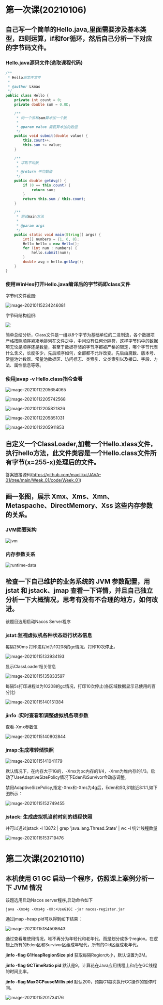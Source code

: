 # 第一次课(20210106)

## 自己写一个简单的Hello.java,里面需要涉及基本类型，四则运算，if和for循环，然后自己分析一下对应的字节码文件。

### Hello.java源码文件(选取课程代码)

```java
/**
 * Hello源文件文件
 *
 * @author Lkmao
 */
public class Hello {
    private int count = 0;
    private double sum = 0.0D;

    /**
     * 向一个求和sum算术加一个数
     *
     * @param value 需要算术加的数值
     */
    public void submit(double value) {
        this.count++;
        this.sum += value;
    }

    /**
     * 求取平均数
     *
     * @return 平均数值
     */
    public double getAvg() {
        if (0 == this.count) {
            return sum;
        }
        return this.sum / this.count;
    }

    /**
     * 测试main方法
     *
     * @param args
     */
    public static void main(String[] args) {
        int[] numbers = {1, 6, 8};
        Hello hello = new Hello();
        for (int num : numbers) {
            hello.submit(num);
        }
        double avg = hello.getAvg();
    }
}
```

### 使用WinHex打开Hello.java编译后的字节码即class文件

字节码文件截图:

![image-20210115234246081](images/image-20210115234246081.png)

字节码结构组织:

![](images/image-20210111214320531.png)

简单总结分析，Class文件是一组以8个字节为基础单位的二进制流，各个数据项严格按照顺序紧凑地排列在文件之中，中间没有任何分隔符，这样字节码中的数据项无论是顺序还是数量，甚至于数据存储的字节序都被严格的限定，哪个字节代表什么含义，长度多少，先后顺序如何，全部都不允许改变。先后由魔数、版本号、常量池计数器、常量池数据区、访问标志、类索引、父类索引以及接口、字段、方法、属性信息等等。

### 使用javap -v Hello.class指令查看

![image-20210112205654065](images/image-20210112205654065.png)

![image-20210112205742568](images/image-20210112205742568.png)

![image-20210112205821826](images/image-20210112205821826.png)

![image-20210112205851031](images/image-20210112205851031.png)

![image-20210112205911853](images/image-20210112205911853.png)



## 自定义一个ClassLoader,加载一个Hello.xlass文件，执行hello方法，此文件类容是一个Hello.class文件所有字节(x=255-x)处理后的文件。

答案链接源码(https://github.com/maolikui/JAVA-01/tree/main/Week_01/code/Week_01)

## 画一张图，展示 Xmx、Xms、Xmn、Metaspache、DirectMemory、Xss 这些内存参数的关系。

### JVM简要架构

![jvm](images\jvm.png)

### 内存参数关系

![runtime-data](images\runtime-data.png)

## 检查一下自己维护的业务系统的 JVM 参数配置，用 jstat 和 jstack、jmap 查看一下详情，并且自己独立分析一下大概情况，思考有没有不合理的地方，如何改进。

该题目选用启动Nacos Server程序

### jstat:监视虚拟机各种状态运行状态信息

每隔250ms 打印进程id为10208的gc情况，打印10次停止。

![image-20210115133934193](images\image-20210115133934193.png)

显示ClassLoader相关信息

![image-20210115135833597](images\image-20210115135833597.png)

每隔5s打印进程id为10208的gc情况，打印10次停止(各区域数据显示已使用的百分比)

![image-20210115140151384](images\image-20210115140151384.png)

### jinfo :实时查看和调整虚拟机各项参数

查看-Xmx参数值

![image-20210115140802844](images\image-20210115140802844.png)

### jmap:生成堆转储快照

![image-20210115141041179](images\image-20210115141041179.png)

默认情况下，在内存大于1G的，-Xmx为pc内存的1/4，-Xmn为堆内存的1/3。启动了UseAdaptiveSizePolicy情况下Eden和Survivor会动态调整。

禁用AdaptiveSizePolicy,指定-Xmx和-Xms为4g后，Eden和S0,S1接近8:1:1,如下图所示：

![image-20210115152749455](images\image-20210115152749455.png)

### jstack: 生成虚拟机当前时刻的线程快照

并可以通过jstack -l 13872 | grep 'java.lang.Thread.State' | wc -l 统计线程数量

![image-20210115153719476](images\image-20210115153719476.png)



# 第二次课(20210110)

## 本机使用 G1 GC 启动一个程序，仿照课上案例分析一下 JVM 情况

该题选用启动Nacos server程序,启动命令如下

```
java -Xmx4g -Xms4g -XX:+UseG1GC -jar nacos-register.jar
```

通过jmap -heap pid可以得到如下结果：

![image-20210115184508643](images/image-20210115184508643-1610711012714.png)

通过查看堆使用情况，堆不再分为年轻代和老年代，而是划分成多个region。在逻辑上所有的Eden区和Survivor区组成年轻代，所有的Old区组成老年代。

**jinfo -flag G1HeapRegionSize pid** 获取每隔Region大小，默认设置为2M。

**jinfo -flag GCTimeRatio pid** 默认是9，计算花在Java应用线程上和花在GC线程的时间比率。

**jinfo -flag MaxGCPauseMillis pid** 默认200，预期G1每次执行GC操作的暂停时间。

![image-20210115201734176](images/image-20210115201734176.png)